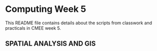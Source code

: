# Computing Week 5

This README file contains details about the scripts from classwork and practicals in CMEE week 5.

## SPATIAL ANALYSIS AND GIS

